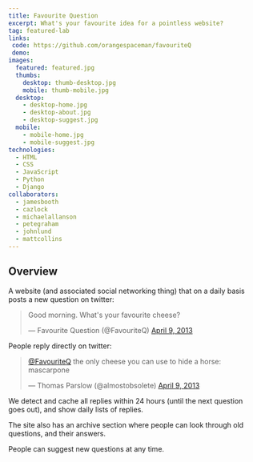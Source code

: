 ```yaml
---
title: Favourite Question
excerpt: What's your favourite idea for a pointless website?
tag: featured-lab
links:
 code: https://github.com/orangespaceman/favouriteQ
 demo:
images:
  featured: featured.jpg
  thumbs:
    desktop: thumb-desktop.jpg
    mobile: thumb-mobile.jpg
  desktop:
    - desktop-home.jpg
    - desktop-about.jpg
    - desktop-suggest.jpg
  mobile:
    - mobile-home.jpg
    - mobile-suggest.jpg
technologies:
  - HTML
  - CSS
  - JavaScript
  - Python
  - Django
collaborators:
  - jamesbooth
  - cazlock
  - michaelallanson
  - petegraham
  - johnlund
  - mattcollins
---
```


## Overview

A website (and associated social networking thing) that on a daily basis posts a new question on twitter:

<blockquote class="twitter-tweet" lang="en"><p>Good morning. What&#39;s your favourite cheese?</p>&mdash; Favourite Question (@FavouriteQ) <a href="https://twitter.com/FavouriteQ/status/321517856334417920">April 9, 2013</a></blockquote>
<script async src="//platform.twitter.com/widgets.js" charset="utf-8"></script>

People reply directly on twitter:

<blockquote class="twitter-tweet" lang="en"><p><a href="https://twitter.com/FavouriteQ">@FavouriteQ</a> the only cheese you can use to hide a horse: mascarpone</p>&mdash; Thomas Parslow (@almostobsolete) <a href="https://twitter.com/almostobsolete/status/321525819497394176">April 9, 2013</a></blockquote>
<script async src="//platform.twitter.com/widgets.js" charset="utf-8"></script>

We detect and cache all replies within 24 hours (until the next question goes out), and show daily lists of replies.

The site also has an archive section where people can look through old questions, and their answers.

People can suggest new questions at any time.


